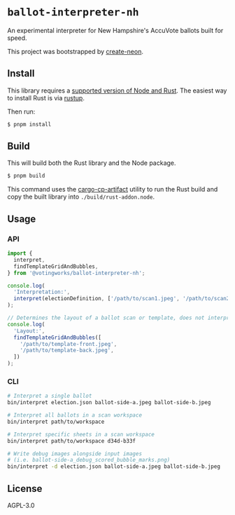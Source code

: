 # `ballot-interpreter-nh`

An experimental interpreter for New Hampshire's AccuVote ballots built for
speed.

This project was bootstrapped by
[create-neon](https://www.npmjs.com/package/create-neon).

## Install

This library requires a
[supported version of Node and Rust](https://github.com/neon-bindings/neon#platform-support).
The easiest way to install Rust is via [rustup](https://rustup.rs/).

Then run:

```sh
$ pnpm install
```

## Build

This will build both the Rust library and the Node package.

```sh
$ pnpm build
```

This command uses the
[cargo-cp-artifact](https://github.com/neon-bindings/cargo-cp-artifact) utility
to run the Rust build and copy the built library into `./build/rust-addon.node`.

## Usage

### API

```ts
import {
  interpret,
  findTemplateGridAndBubbles,
} from '@votingworks/ballot-interpreter-nh';

console.log(
  'Interpretation:',
  interpret(electionDefinition, ['/path/to/scan1.jpeg', '/path/to/scan2.jpeg'])
);

// Determines the layout of a ballot scan or template, does not interpret.
console.log(
  'Layout:',
  findTemplateGridAndBubbles([
    '/path/to/template-front.jpeg',
    '/path/to/template-back.jpeg',
  ])
);
```

### CLI

```sh
# Interpret a single ballot
bin/interpret election.json ballot-side-a.jpeg ballot-side-b.jpeg

# Interpret all ballots in a scan workspace
bin/interpret path/to/workspace

# Interpret specific sheets in a scan workspace
bin/interpret path/to/workspace d34d-b33f

# Write debug images alongside input images
# (i.e. ballot-side-a_debug_scored_bubble_marks.png)
bin/interpret -d election.json ballot-side-a.jpeg ballot-side-b.jpeg
```

## License

AGPL-3.0
